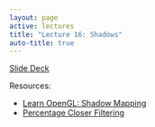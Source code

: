 ```yaml
---
layout: page
active: lectures
title: "Lecture 16: Shadows"
auto-title: true
---
```



<a href="https://docs.google.com/presentation/d/1k5fSCkVAnFvWAUa8aADGu8UXfPkhYhkkqQEYMxDbzkI/edit?usp=sharing" class="btn btn-info">Slide Deck</a>


Resources:

* [Learn OpenGL: Shadow Mapping](https://learnopengl.com/Advanced-Lighting/Shadows/Shadow-Mapping)
* [Percentage Closer Filtering](https://developer.nvidia.com/gpugems/GPUGems/gpugems_ch11.html)
